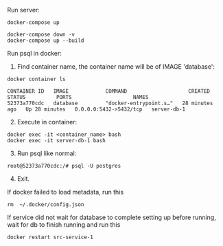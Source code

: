 Run server:

```
docker-compose up
```

```
docker-compose down -v
docker-compose up --build
```

Run psql in docker:

1. Find container name, the container name will be of IMAGE 'database':

```
docker container ls
```

```
CONTAINER ID   IMAGE            COMMAND                    CREATED          STATUS          PORTS                    NAMES
52373a770cdc   database         "docker-entrypoint.s…"   28 minutes ago   Up 28 minutes   0.0.0.0:5432->5432/tcp   server-db-1
```

2. Execute in container:

```
docker exec -it <container_name> bash
docker exec -it server-db-1 bash
```

3. Run psql like normal:

```
root@52373a770cdc:/# psql -U postgres
```

4. Exit.

If docker failed to load metadata, run this

```
rm  ~/.docker/config.json
```

If service did not wait for database to complete setting up before running, wait for db to finish running and run this

```
docker restart src-service-1
```
